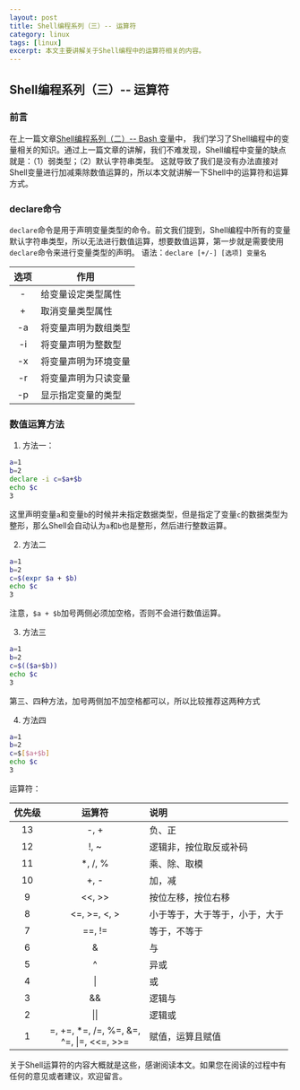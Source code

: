```yaml
---
layout: post
title: Shell编程系列（三）-- 运算符
category: linux
tags: [linux]
excerpt: 本文主要讲解关于Shell编程中的运算符相关的内容。
---
```


## Shell编程系列（三）-- 运算符

### 前言

在上一篇文章[Shell编程系列（二）-- Bash 变量](http://www.yuhangma.com/linux/2018/11/28/shell-bash.html)中，
我们学习了Shell编程中的变量相关的知识。通过上一篇文章的讲解，我们不难发现，Shell编程中变量的缺点就是：（1）弱类型；（2）默认字符串类型。
这就导致了我们是没有办法直接对Shell变量进行加减乘除数值运算的，所以本文就讲解一下Shell中的运算符和运算方式。

### declare命令

`declare`命令是用于声明变量类型的命令。前文我们提到，Shell编程中所有的变量默认字符串类型，所以无法进行数值运算，想要数值运算，第一步就是需要使用`declare`命令来进行变量类型的声明。
语法：`declare [+/-] [选项] 变量名`

| 选项 | 作用 |
|:---:|---|
| -  | 给变量设定类型属性 |
| +  | 取消变量类型属性 |
| -a | 将变量声明为数组类型 |
| -i | 将变量声明为整数型 |
| -x | 将变量声明为环境变量 |
| -r | 将变量声明为只读变量 |
| -p | 显示指定变量的类型 |

### 数值运算方法

1. 方法一：
``` sh
a=1
b=2
declare -i c=$a+$b
echo $c
3
```
这里声明变量`a`和变量`b`的时候并未指定数据类型，但是指定了变量`c`的数据类型为整形，那么Shell会自动认为`a`和`b`也是整形，然后进行整数运算。

2. 方法二
```sh
a=1
b=2
c=$(expr $a + $b)
echo $c
3
```
注意，`$a + $b`加号两侧必须加空格，否则不会进行数值运算。

3. 方法三
```sh
a=1
b=2
c=$(($a+$b))
echo $c
3
```
第三、四种方法，加号两侧加不加空格都可以，所以比较推荐这两种方式

4. 方法四
```sh
a=1
b=2
c=$[$a+$b]
echo $c
3
```

运算符：

| 优先级 | 运算符 | 说明 |
|:-------:|:-------:|:----|
| 13 | -, + | 负、正 |
| 12 | !, ~ | 逻辑非，按位取反或补码 |
| 11 | *, /, % | 乘、除、取模 |
| 10 | +, - | 加，减 |
| 9 | <<, >> | 按位左移，按位右移 |
| 8 | <=, >=, <, > | 小于等于，大于等于，小于，大于 |
| 7 | ==, != | 等于，不等于 |
| 6 | & | 与 |
| 5 | ^ | 异或 |
| 4 | \| | 或 |
| 3 | && | 逻辑与 |
| 2 | \|\| | 逻辑或 |
| 1 | =, +=, *=, /=, %=, &=,<br/>^=, \|=, <<=, >>= | 赋值，运算且赋值 |

关于Shell运算符的内容大概就是这些，感谢阅读本文。如果您在阅读的过程中有任何的意见或者建议，欢迎留言。
